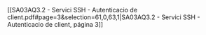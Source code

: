 [[SA03AQ3.2 - Servici SSH - Autenticacio de client.pdf#page=3&selection=61,0,63,1|SA03AQ3.2 - Servici SSH - Autenticacio de client, página 3]]
